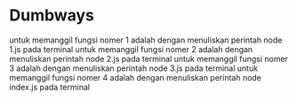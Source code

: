 # Dumbways
untuk memanggil fungsi nomer 1 adalah dengan menuliskan perintah node 1.js pada terminal
untuk memanggil fungsi nomer 2 adalah dengan menuliskan perintah node 2.js pada terminal
untuk memanggil fungsi nomer 3 adalah dengan menuliskan perintah node 3.js pada terminal
untuk memanggil fungsi nomer 4 adalah dengan menuliskan perintah node index.js pada terminal